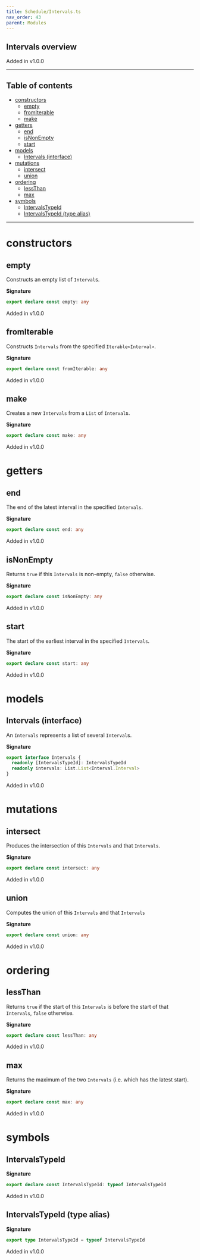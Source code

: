 ```yaml
---
title: Schedule/Intervals.ts
nav_order: 43
parent: Modules
---
```


## Intervals overview

Added in v1.0.0

---

<h2 class="text-delta">Table of contents</h2>

- [constructors](#constructors)
  - [empty](#empty)
  - [fromIterable](#fromiterable)
  - [make](#make)
- [getters](#getters)
  - [end](#end)
  - [isNonEmpty](#isnonempty)
  - [start](#start)
- [models](#models)
  - [Intervals (interface)](#intervals-interface)
- [mutations](#mutations)
  - [intersect](#intersect)
  - [union](#union)
- [ordering](#ordering)
  - [lessThan](#lessthan)
  - [max](#max)
- [symbols](#symbols)
  - [IntervalsTypeId](#intervalstypeid)
  - [IntervalsTypeId (type alias)](#intervalstypeid-type-alias)

---

# constructors

## empty

Constructs an empty list of `Interval`s.

**Signature**

```ts
export declare const empty: any
```

Added in v1.0.0

## fromIterable

Constructs `Intervals` from the specified `Iterable<Interval>`.

**Signature**

```ts
export declare const fromIterable: any
```

Added in v1.0.0

## make

Creates a new `Intervals` from a `List` of `Interval`s.

**Signature**

```ts
export declare const make: any
```

Added in v1.0.0

# getters

## end

The end of the latest interval in the specified `Intervals`.

**Signature**

```ts
export declare const end: any
```

Added in v1.0.0

## isNonEmpty

Returns `true` if this `Intervals` is non-empty, `false` otherwise.

**Signature**

```ts
export declare const isNonEmpty: any
```

Added in v1.0.0

## start

The start of the earliest interval in the specified `Intervals`.

**Signature**

```ts
export declare const start: any
```

Added in v1.0.0

# models

## Intervals (interface)

An `Intervals` represents a list of several `Interval`s.

**Signature**

```ts
export interface Intervals {
  readonly [IntervalsTypeId]: IntervalsTypeId
  readonly intervals: List.List<Interval.Interval>
}
```

Added in v1.0.0

# mutations

## intersect

Produces the intersection of this `Intervals` and that `Intervals`.

**Signature**

```ts
export declare const intersect: any
```

Added in v1.0.0

## union

Computes the union of this `Intervals` and that `Intervals`

**Signature**

```ts
export declare const union: any
```

Added in v1.0.0

# ordering

## lessThan

Returns `true` if the start of this `Intervals` is before the start of that
`Intervals`, `false` otherwise.

**Signature**

```ts
export declare const lessThan: any
```

Added in v1.0.0

## max

Returns the maximum of the two `Intervals` (i.e. which has the latest start).

**Signature**

```ts
export declare const max: any
```

Added in v1.0.0

# symbols

## IntervalsTypeId

**Signature**

```ts
export declare const IntervalsTypeId: typeof IntervalsTypeId
```

Added in v1.0.0

## IntervalsTypeId (type alias)

**Signature**

```ts
export type IntervalsTypeId = typeof IntervalsTypeId
```

Added in v1.0.0
